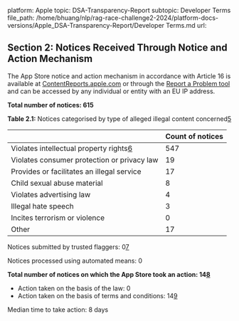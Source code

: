 platform: Apple
topic: DSA-Transparency-Report
subtopic: Developer Terms
file_path: /home/bhuang/nlp/rag-race-challenge2-2024/platform-docs-versions/Apple_DSA-Transparency-Report/Developer Terms.md
url: <EMPTY>


## Section 2: Notices Received Through Notice and Action Mechanism

The App Store notice and action mechanism in accordance with Article 16 is available at [ContentReports.apple.com](http://contentreports.apple.com/) or through the [Report a Problem tool](http://reportaproblem.apple.com/) and can be accessed by any individual or entity with an EU IP address.

**Total number of notices: 615**

**Table 2.1:** Notices categorised by type of alleged illegal content concerned[5](#five)

|     | **Count of notices** |
| --- | --- |
| Violates intellectual property rights[6](#six) | 547 |
| Violates consumer protection or privacy law | 19  |
| Provides or facilitates an illegal service | 17  |
| Child sexual abuse material | 8   |
| Violates advertising law | 4   |
| Illegal hate speech | 3   |
| Incites terrorism or violence | 0   |
| Other | 17  |

Notices submitted by trusted flaggers: 0[7](#seven)

Notices processed using automated means: 0

**Total number of notices on which the App Store took an action: 14[8](#eight)**

* Action taken on the basis of the law: 0
* Action taken on the basis of terms and conditions: 14[9](#nine)

Median time to take action: 8 days